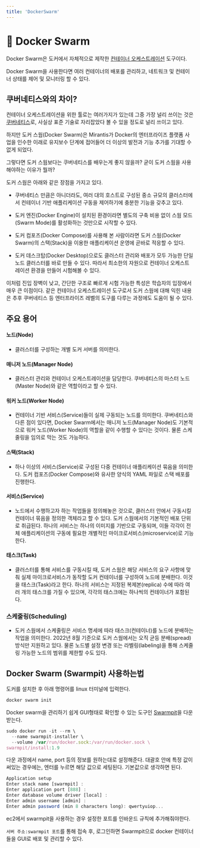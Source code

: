 ```yaml
---
title: 'DockerSwarm'
---
```

# 🐳 Docker Swarm

Docker Swarm은 도커에서 자체적으로 제작한 <a href="https://github.com/rlaisqls/TIL/blob/main/%EB%8D%B0%EB%B8%8C%EC%98%B5%EC%8A%A4%20DevOps/Container%20Orchestration.md">컨테이너 오케스트레이션</a> 도구이다. 

Docker Swarm을 사용한다면 여러 컨테이너의 배포를 관리하고, 네트워크 및 컨테이너 상태를 제어 및 모니터링 할 수 있다.

## 쿠버네티스와의 차이?

컨테이너 오케스트레이션을 위한 툴로는 여러가지가 있는데 그중 가장 널리 쓰이는 것은 <a href="https://github.com/rlaisqls/TIL/blob/main/%EB%8D%B0%EB%B8%8C%EC%98%B5%EC%8A%A4%20DevOps/Kubernetes/.Kubernetes.md">쿠버네티스</a>로, 사실상 표준 기술로 자리잡았다 볼 수 있을 정도로 널리 쓰이고 있다.

하지만 도커 스웜(Docker Swarm)은 Mirantis가 Docker의 엔터프라이즈 플랫폼 사업을 인수한 이래로 유지보수 단계에 접어들어 더 이상의 발전과 기능 추가를 기대할 수 없게 되었다.

그렇다면 도커 스웜보다는 쿠버네티스를 배우는게 좋지 않을까? 굳이 도커 스웜을 사용해야하는 이유가 뭘까?

도커 스웜은 아래와 같은 장점을 가지고 있다.

- 쿠버네티스 만큼은 아니더라도, 여러 대의 호스트로 구성된 중소 규모의 클러스터에서 컨테이너 기반 애플리케이션 구동을 제어하기에 충분한 기능을 갖추고 있다.

- 도커 엔진(Docker Engine)이 설치된 환경이라면 별도의 구축 비용 없이 스웜 모드(Swarm Mode)를 활성화하는 것만으로 시작할 수 있다.

- 도커 컴포즈(Docker Compose)를 사용해 본 사람이라면 도커 스웜(Docker Swarm)의 스택(Stack)을 이용한 애플리케이션 운영에 곧바로 적응할 수 있다.

- 도커 데스크탑(Docker Desktop)으로도 클러스터 관리와 배포가 모두 가능한 단일 노드 클러스터를 바로 만들 수 있다. 따라서 최소한의 자원으로 컨테이너 오케스트레이션 환경을 만들어 시험해볼 수 있다.

이처럼 진입 장벽이 낮고, 간단한 구조로 빠르게 시험 가능한 특성은 학습자의 입장에서 매우 큰 이점이다. 같은 컨테이너 오케스트레이션 도구로서 도커 스웜에 대해 익힌 내용은 추후 쿠버네티스 등 엔터프라이즈 레벨의 도구를 다루는 과정에도 도움이 될 수 있다.

## 주요 용어

#### 노드(Node)
- 클러스터를 구성하는 개별 도커 서버를 의미한다.

#### 매니저 노드(Manager Node)
- 클러스터 관리와 컨테이너 오케스트레이션을 담당한다. 쿠버네티스의 마스터 노드(Master Node)와 같은 역할이라고 할 수 있다.

#### 워커 노드(Worker Node)
- 컨테이너 기반 서비스(Service)들이 실제 구동되는 노드를 의미한다. 쿠버네티스와 다른 점이 있다면, Docker Swarm에서는 매니저 노드(Manager Node)도 기본적으로 워커 노드(Worker Node)의 역할을 같이 수행할 수 있다는 것이다. 물론 스케줄링을 임의로 막는 것도 가능하다.

#### 스택(Stack)
- 하나 이상의 서비스(Service)로 구성된 다중 컨테이너 애플리케이션 묶음을 의미한다. 도커 컴포즈(Docker Compose)와 유사한 양식의 YAML 파일로 스택 배포를 진행한다.

#### 서비스(Service)
- 노드에서 수행하고자 하는 작업들을 정의해놓은 것으로, 클러스터 안에서 구동시킬 컨테이너 묶음을 정의한 객체라고 할 수 있다. 도커 스웜에서의 기본적인 배포 단위로 취급된다. 하나의 서비스는 하나의 이미지를 기반으로 구동되며, 이들 각각이 전체 애플리케이션의 구동에 필요한 개별적인 마이크로서비스(microservice)로 기능한다.

#### 태스크(Task)
- 클러스터를 통해 서비스를 구동시킬 때, 도커 스웜은 해당 서비스의 요구 사항에 맞춰 실제 마이크로서비스가 동작할 도커 컨테이너를 구성하여 노드에 분배한다. 이것을 태스크(Task)라고 한다. 하나의 서비스는 지정된 복제본(replica) 수에 따라 여러 개의 태스크를 가질 수 있으며, 각각의 태스크에는 하나씩의 컨테이너가 포함된다.

### 스케줄링(Scheduling)
- 도커 스웜에서 스케줄링은 서비스 명세에 따라 태스크(컨테이너)를 노드에 분배하는 작업을 의미한다. 2022년 8월 기준으로 도커 스웜에서는 오직 균등 분배(spread) 방식만 지원하고 있다. 물론 노드별 설정 변경 또는 라벨링(labeling)을 통해 스케줄링 가능한 노드의 범위를 제한할 수도 있다.

## Docker Swarm (Swarmpit) 사용하는법

도커를 설치한 후 아래 명령어를 linux 터미널에 입력한다.

```js
docker swarm init
```

Docker swarm을 관리하기 쉽게 GUI형태로 확인할 수 있는 도구인 <a href="https://swarmpit.io/">Swarmpit</a>을 다운받는다.

```js
sudo docker run -it --rm \
  --name swarmpit-installer \
  --volume /var/run/docker.sock:/var/run/docker.sock \
swarmpit/install:1.9
```

다운 과정에서 name, port 등의 정보를 원하는대로 설정해준다.
대괄호 안에 특정 값이 써있는 경우에는, 엔터를 누르면 해당 값으로 세팅된다. 기본값으로 생각하면 된다.

```js
Application setup
Enter stack name [swarmpit] :
Enter application port [888] :
Enter database volume driver [local] :
Enter admin username [admin] :
Enter admin password (min 8 characters long): qwertyuiop...
```

ec2에서 swarmpit을 사용하는 경우 설정한 포트를 인바운드 규칙에 추가해줘야한다.

`서버 주소:swarmpit 포트`를 통해 접속 후, 로그인하면 Swarmpit으로 docker 컨테이너들을 GUI로 배포 및 관리할 수 있다.
